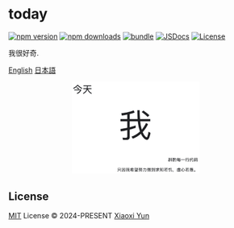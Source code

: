 # today

[![npm version][npm-version-src]][npm-version-href]
[![npm downloads][npm-downloads-src]][npm-downloads-href]
[![bundle][bundle-src]][bundle-href]
[![JSDocs][jsdocs-src]][jsdocs-href]
[![License][license-src]][license-href]

我很好奇.

[English](../README.md) [日本語](./README_JP.md)

<p align='center'>
<img src="./assets/image-20240421173024697.png" alt="image-20240421173024697" width='50%' />
</p>

## License

[MIT](./LICENSE) License © 2024-PRESENT [Xiaoxi Yun](https://github.com/ycte)

<!-- Badges -->

[npm-version-src]: https://img.shields.io/npm/v/today-ycte?style=flat&colorA=080f12&colorB=1fa669
[npm-version-href]: https://npmjs.com/package/today-ycte
[npm-downloads-src]: https://img.shields.io/npm/dm/today-ycte?style=flat&colorA=080f12&colorB=1fa669
[npm-downloads-href]: https://npmjs.com/package/today-ycte
[bundle-src]: https://img.shields.io/bundlephobia/minzip/today-ycte?style=flat&colorA=080f12&colorB=1fa669&label=minzip
[bundle-href]: https://bundlephobia.com/result?p=today-ycte
[license-src]: https://img.shields.io/github/license/ycte/today.svg?style=flat&colorA=080f12&colorB=1fa669
[license-href]: https://github.com/ycte/today/blob/main/LICENSE
[jsdocs-src]: https://img.shields.io/badge/jsdocs-reference-080f12?style=flat&colorA=080f12&colorB=1fa669
[jsdocs-href]: https://www.jsdocs.io/package/today-ycte
